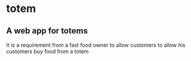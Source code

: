 # totem
## A web app for totems
It is a requirement from a fast food owner to allow
customers to allow his customers buy food from a totem
